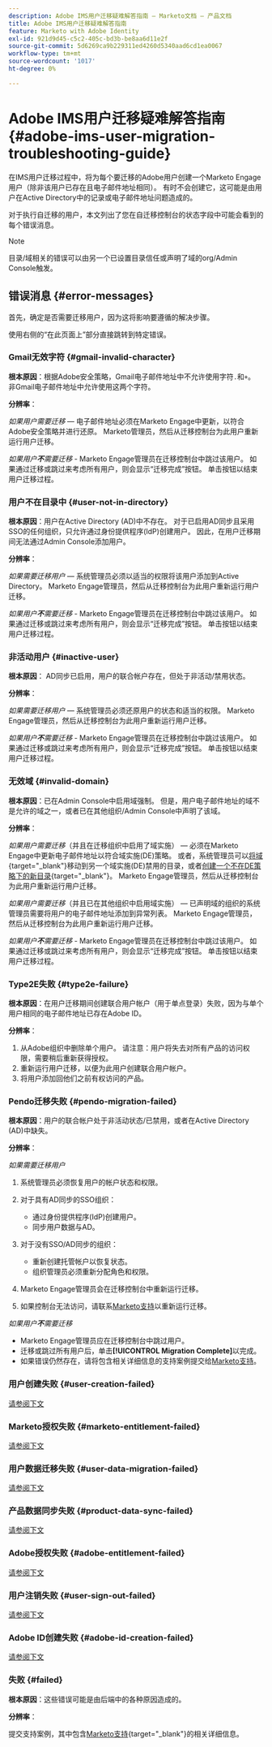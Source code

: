 ```yaml
---
description: Adobe IMS用户迁移疑难解答指南 — Marketo文档 — 产品文档
title: Adobe IMS用户迁移疑难解答指南
feature: Marketo with Adobe Identity
exl-id: 921d9d45-c5c2-405c-bd3b-be8aa6d11e2f
source-git-commit: 5d6269ca9b229311ed4260d5340aad6cd1ea0067
workflow-type: tm+mt
source-wordcount: '1017'
ht-degree: 0%

---
```


# Adobe IMS用户迁移疑难解答指南 {#adobe-ims-user-migration-troubleshooting-guide}

在IMS用户迁移过程中，将为每个要迁移的Adobe用户创建一个Marketo Engage用户（除非该用户已存在且电子邮件地址相同）。 有时不会创建它，这可能是由用户在Active Directory中的记录或电子邮件地址问题造成的。

对于执行自迁移的用户，本文列出了您在自迁移控制台的状态字段中可能会看到的每个错误消息。

>[!NOTE]
>
>目录/域相关的错误可以由另一个已设置目录信任或声明了域的org/Admin Console触发。

## 错误消息 {#error-messages}

首先，确定是否需要迁移用户，因为这将影响要遵循的解决步骤。

使用右侧的“在此页面上”部分直接跳转到特定错误。

### Gmail无效字符 {#gmail-invalid-character}

**根本原因**：根据Adobe安全策略，Gmail电子邮件地址中不允许使用字符`.`和`+`。 非Gmail电子邮件地址中允许使用这两个字符。

**分辨率**：

_如果用户需要迁移_ — 电子邮件地址必须在Marketo Engage中更新，以符合Adobe安全策略并进行还原。 Marketo管理员，然后从迁移控制台为此用户重新运行用户迁移。

_如果用户&#x200B;**不**&#x200B;需要迁移_ - Marketo Engage管理员在迁移控制台中跳过该用户。 如果通过迁移或跳过来考虑所有用户，则会显示“迁移完成”按钮。 单击按钮以结束用户迁移过程。

### 用户不在目录中 {#user-not-in-directory}

**根本原因**：用户在Active Directory (AD)中不存在。 对于已启用AD同步且采用SSO的任何组织，只允许通过身份提供程序(IdP)创建用户。 因此，在用户迁移期间无法通过Admin Console添加用户。

**分辨率**：

_如果需要迁移用户_ — 系统管理员必须以适当的权限将该用户添加到Active Directory。 Marketo Engage管理员，然后从迁移控制台为此用户重新运行用户迁移。

_如果用户&#x200B;**不**&#x200B;需要迁移_ - Marketo Engage管理员在迁移控制台中跳过该用户。 如果通过迁移或跳过来考虑所有用户，则会显示“迁移完成”按钮。 单击按钮以结束用户迁移过程。

### 非活动用户 {#inactive-user}

**根本原因**： AD同步已启用，用户的联合帐户存在，但处于非活动/禁用状态。

**分辨率**：

_如果需要迁移用户_ — 系统管理员必须还原用户的状态和适当的权限。 Marketo Engage管理员，然后从迁移控制台为此用户重新运行用户迁移。

_如果用户&#x200B;**不**&#x200B;需要迁移_ - Marketo Engage管理员在迁移控制台中跳过该用户。 如果通过迁移或跳过来考虑所有用户，则会显示“迁移完成”按钮。 单击按钮以结束用户迁移过程。

### 无效域 {#invalid-domain}

**根本原因**：已在Admin Console中启用域强制。 但是，用户电子邮件地址的域不是允许的域之一，或者已在其他组织/Admin Console中声明了该域。

**分辨率**：

_如果用户需要迁移_（并且在迁移组织中启用了域实施） — 必须在Marketo Engage中更新电子邮件地址以符合域实施(DE)策略。 或者，系统管理员可以[将域](https://helpx.adobe.com/cn/enterprise/using/manage-domains-directories.html#move-domains-across-directories){target="_blank"}移动到另一个域实施(DE)禁用的目录，或者[创建一个不在DE策略下的新目录](https://helpx.adobe.com/cn/enterprise/using/set-up-identity.html){target="_blank"}。 Marketo Engage管理员，然后从迁移控制台为此用户重新运行用户迁移。

_如果用户需要迁移_（并且已在其他组织中启用域实施） — 已声明域的组织的系统管理员需要将用户的电子邮件地址添加到异常列表。 Marketo Engage管理员，然后从迁移控制台为此用户重新运行用户迁移。

_如果用户&#x200B;**不**&#x200B;需要迁移_ - Marketo Engage管理员在迁移控制台中跳过该用户。 如果通过迁移或跳过来考虑所有用户，则会显示“迁移完成”按钮。 单击按钮以结束用户迁移过程。

### Type2E失败 {#type2e-failure}

**根本原因**：在用户迁移期间创建联合用户帐户（用于单点登录）失败，因为与单个用户相同的电子邮件地址已存在Adobe ID。

**分辨率**：

1. 从Adobe组织中删除单个用户。 请注意：用户将失去对所有产品的访问权限，需要稍后重新获得授权。
1. 重新运行用户迁移，以便为此用户创建联合用户帐户。
1. 将用户添加回他们之前有权访问的产品。

### Pendo迁移失败 {#pendo-migration-failed}

**根本原因**：用户的联合帐户处于非活动状态/已禁用，或者在Active Directory (AD)中缺失。

**分辨率**：

_如果需要迁移用户_

1. 系统管理员必须恢复用户的帐户状态和权限。

1. 对于具有AD同步的SSO组织：

   * 通过身份提供程序(IdP)创建用户。
   * 同步用户数据与AD。

1. 对于没有SSO/AD同步的组织：

   * 重新创建托管帐户以恢复状态。
   * 组织管理员必须重新分配角色和权限。

1. Marketo Engage管理员会在迁移控制台中重新运行迁移。

1. 如果控制台无法访问，请联系[Marketo支持](https://nation.marketo.com/t5/support/ct-p/Support)以重新运行迁移。

_如果用户&#x200B;**不**&#x200B;需要迁移_

* Marketo Engage管理员应在迁移控制台中跳过用户。
* 迁移或跳过所有用户后，单击&#x200B;**[!UICONTROL Migration Complete]**&#x200B;以完成。
* 如果错误仍然存在，请将包含相关详细信息的支持案例提交给[Marketo支持](https://nation.marketo.com/t5/support/ct-p/Support)。


### 用户创建失败 {#user-creation-failed}

[请参阅下文](#failed)

### Marketo授权失败 {#marketo-entitlement-failed}

[请参阅下文](#failed)

### 用户数据迁移失败 {#user-data-migration-failed}

[请参阅下文](#failed)

### 产品数据同步失败 {#product-data-sync-failed}

[请参阅下文](#failed)

### Adobe授权失败 {#adobe-entitlement-failed}

[请参阅下文](#failed)

### 用户注销失败 {#user-sign-out-failed}

[请参阅下文](#failed)

### Adobe ID创建失败 {#adobe-id-creation-failed}

[请参阅下文](#failed)

### 失败 {#failed}

**根本原因**：这些错误可能是由后端中的各种原因造成的。

**分辨率**：

提交支持案例，其中包含[Marketo支持](https://nation.marketo.com/t5/support/ct-p/Support){target="_blank"}的相关详细信息。
